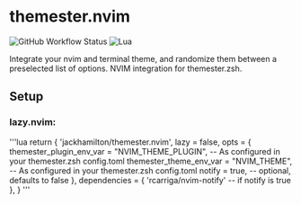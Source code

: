 # themester.nvim

![GitHub Workflow Status](https://img.shields.io/github/actions/workflow/status/ellisonleao/nvim-plugin-template/lint-test.yml?branch=main&style=for-the-badge)
![Lua](https://img.shields.io/badge/Made%20with%20Lua-blueviolet.svg?style=for-the-badge&logo=lua)

Integrate your nvim and terminal theme, and randomize them between a preselected list of options. NVIM integration for themester.zsh.

## Setup

### lazy.nvim:
'''lua
return {
    'jackhamilton/themester.nvim',
    lazy = false,
    opts = {
        themester_plugin_env_var = "NVIM_THEME_PLUGIN", -- As configured in your themester.zsh config.toml
        themester_theme_env_var = "NVIM_THEME", -- As configured in your themester.zsh config.toml
        notify = true, -- optional, defaults to false
    },
    dependencies = {
        'rcarriga/nvim-notify' -- if notify is true
    },
}
'''
